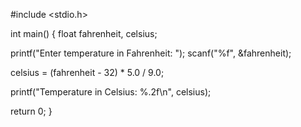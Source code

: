 #include <stdio.h>

int main() {
  float fahrenheit, celsius;

  printf("Enter temperature in Fahrenheit: ");
  scanf("%f", &fahrenheit);

  celsius = (fahrenheit - 32) * 5.0 / 9.0;

  printf("Temperature in Celsius: %.2f\n", celsius);

  return 0;
}
